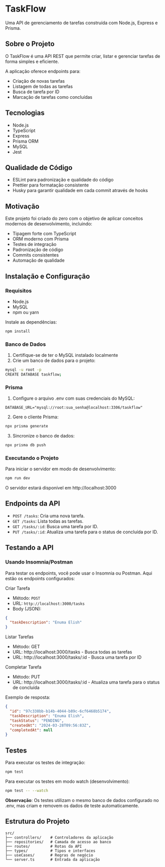 # TaskFlow

Uma API de gerenciamento de tarefas construída com Node.js, Express e Prisma.

## Sobre o Projeto

O TaskFlow é uma API REST que permite criar, listar e gerenciar tarefas de forma simples e eficiente.

A aplicação oferece endpoints para:

- Criação de novas tarefas
- Listagem de todas as tarefas
- Busca de tarefa por ID
- Marcação de tarefas como concluídas

## Tecnologias

- Node.js
- TypeScript
- Express
- Prisma ORM
- MySQL
- Jest

## Qualidade de Código

- ESLint para padronização e qualidade do código
- Prettier para formatação consistente
- Husky para garantir qualidade em cada commit através de hooks

## Motivação

Este projeto foi criado do zero com o objetivo de aplicar conceitos modernos de desenvolvimento, incluindo:

- Tipagem forte com TypeScript
- ORM moderno com Prisma
- Testes de integração
- Padronização de código
- Commits consistentes
- Automação de qualidade

## Instalação e Configuração

### Requisitos

- Node.js
- MySQL
- npm ou yarn

Instale as dependências:

```bash
npm install
```

### Banco de Dados

1. Certifique-se de ter o MySQL instalado localmente
2. Crie um banco de dados para o projeto:

```bash
mysql -u root -p
CREATE DATABASE taskflow;
```

### Prisma

1. Configure o arquivo .env com suas credenciais do MySQL:

```env
DATABASE_URL="mysql://root:sua_senha@localhost:3306/taskflow"
```

2. Gere o cliente Prisma:

```bash
npx prisma generate
```

3. Sincronize o banco de dados:

```bash
npx prisma db push
```

### Executando o Projeto

Para iniciar o servidor em modo de desenvolvimento:

```bash
npm run dev
```

O servidor estará disponível em http://localhost:3000

## Endpoints da API

- `POST /tasks`: Cria uma nova tarefa.
- `GET /tasks`: Lista todas as tarefas.
- `GET /tasks/:id`: Busca uma tarefa por ID.
- `PUT /tasks/:id`: Atualiza uma tarefa para o status de concluída por ID.

## Testando a API

### Usando Insomnia/Postman

Para testar os endpoints, você pode usar o Insomnia ou Postman. Aqui estão os endpoints configurados:

Criar Tarefa

- Método: `POST`
- URL: `http://localhost:3000/tasks`
- Body (JSON):

```json
{
  "taskDescription": "Enuma Elish"
}
```

Listar Tarefas

- Método: GET
- URL: http://localhost:3000/tasks - Busca todas as tarefas
- URL: http://localhost:3000/tasks/:id - Busca uma tarefa por ID

Completar Tarefa

- Método: PUT
- URL: http://localhost:3000/tasks/:id - Atualiza uma tarefa para o status de concluída

Exemplo de resposta:

```json
{
  "id": "97c338bb-b14b-4044-b89c-6cf6468b5174",
  "taskDescription": "Enuma Elish",
  "taskStatus": "PENDING",
  "createdAt": "2024-03-28T09:56:83Z",
  "completedAt": null
}
```

## Testes

Para executar os testes de integração:

```bash
npm test
```

Para executar os testes em modo watch (desenvolvimento):

```bash
npm test -- --watch
```

**Observação**: Os testes utilizam o mesmo banco de dados configurado no .env, mas criam e removem os dados de teste automaticamente.

## Estrutura do Projeto

```plaintext
src/
├── controllers/    # Controladores da aplicação
├── repositories/   # Camada de acesso ao banco
├── routes/         # Rotas da API
├── types/          # Tipos e interfaces
├── useCases/       # Regras de negócio
└── server.ts       # Entrada da aplicação
```
